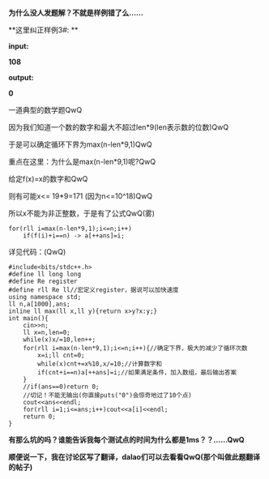 **为什么没人发题解？不就是样例错了么……**

**这里纠正样例3#: **

**input:**

**108**

**output:**

**0**

一道典型的数学题QwQ

因为我们知道一个数的数字和最大不超过len*9(len表示数的位数)QwQ

于是可以确定循环下界为max(n-len*9,1)QwQ

重点在这里：为什么是max(n-len*9,1)呢?QwQ

给定f(x)=x的数字和QwQ

则有可能x<= 19*9=171 (因为n<=10^18)QwQ

所以x不能为非正整数，于是有了公式QwQ(雾)

```
for(rll i=max(n-len*9,1);i<=n;i++)
    if(f(i)+i==n) -> a[++ans]=i;
```
详见代码：(QwQ)
```
#include<bits/stdc++.h>
#define ll long long
#define Re register
#define rll Re ll//宏定义register，据说可以加快速度
using namespace std;
ll n,a[1000],ans;
inline ll max(ll x,ll y){return x>y?x:y;}
int main(){
    cin>>n;
    ll x=n,len=0;
    while(x)x/=10,len++;
    for(rll i=max(n-len*9,1);i<=n;i++){//确定下界，极大的减少了循环次数
        x=i;ll cnt=0;
        while(x)cnt+=x%10,x/=10;//计算数字和
        if(cnt+i==n)a[++ans]=i;//如果满足条件，加入数组，最后输出答案
    }
    //if(ans==0)return 0;
    //切记！不能无输出(你直接puts("0")会惊奇地过了10个点)
    cout<<ans<<endl;
    for(rll i=1;i<=ans;i++)cout<<a[i]<<endl;
    return 0;
}
```
**有那么坑的吗？谁能告诉我每个测试点的时间为什么都是1ms？？……QwQ**

**顺便说一下，我在讨论区写了翻译，dalao们可以去看看QwQ(那个叫做此题翻译的帖子)**